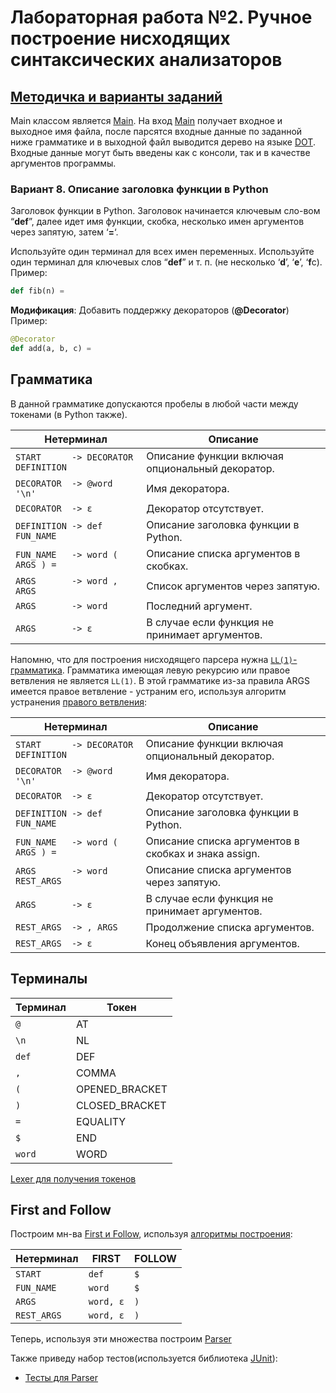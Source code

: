 # Лабораторная работа №2. Ручное построение нисходящих синтаксических анализаторов

## [Методичка и варианты заданий](conditions.pdf)

Main классом является [Main](src/Main.java). 
На вход [Main](src/Main.java) получает входное и выходное имя файла,
после парсятся входные данные по заданной ниже грамматике и в  выходной файл выводится дерево на языке 
[DOT](https://en.wikipedia.org/wiki/DOT_(graph_description_language)).  
Входные данные могут быть введены как с консоли, так и в качестве аргументов программы. 


### Вариант 8. Описание заголовка функции в Python

Заголовок функции в Python. Заголовок начинается ключевым сло-вом “**def**”, далее идет имя функции, скобка, несколько имен аргументов через запятую, затем ‘**=**‘.


Используйте один терминал для всех имен переменных. Используйте один терминал для ключевых слов “**def**” и т. п. (не несколько ‘**d**’, ‘**e**’, ‘**f**с).
Пример:
 ```Python
def fib(n) = 
```

**Модификация**: Добавить поддержку декораторов (**@Decorator**)
Пример:
 ```Python
@Decorator
def add(a, b, c) = 
```

## Грамматика

В данной грамматике допускаются пробелы в любой части между токенами (в Python также).

| Нетерминал                           | Описание                                         |
|--------------------------------------|--------------------------------------------------|
| `START      -> DECORATOR DEFINITION` | Описание функции включая опциональный декоратор. |
| `DECORATOR  -> @word '\n'`           | Имя декоратора.                                  |
| `DECORATOR  -> ε`                    | Декоратор отсутствует.                           |
| `DEFINITION -> def FUN_NAME`         | Описание заголовка функции в Python.             |
| `FUN_NAME   -> word ( ARGS ) =`      | Описание списка аргументов в скобках.            |
| `ARGS       -> word , ARGS`          | Список аргументов через запятую.                 |
| `ARGS       -> word`                 | Последний аргумент.                              |
| `ARGS       -> ε`                    | В случае если функция не принимает аргументов.   |

Напомню, что для построения нисходящего парсера нужна [`LL(1)`-грамматика](https://neerc.ifmo.ru/wiki/index.php?title=LL(k)-%D0%B3%D1%80%D0%B0%D0%BC%D0%BC%D0%B0%D1%82%D0%B8%D0%BA%D0%B8,_%D0%BC%D0%BD%D0%BE%D0%B6%D0%B5%D1%81%D1%82%D0%B2%D0%B0_FIRST_%D0%B8_FOLLOW).
Грамматика имеющая левую рекурсию или правое ветвления не является `LL(1)`. 
В этой грамматике из-за правила ARGS имеется правое ветвление - устраним его, используя алгоритм устранения [правого ветвления](https://neerc.ifmo.ru/wiki/index.php?title=LL(k)-%D0%B3%D1%80%D0%B0%D0%BC%D0%BC%D0%B0%D1%82%D0%B8%D0%BA%D0%B8,_%D0%BC%D0%BD%D0%BE%D0%B6%D0%B5%D1%81%D1%82%D0%B2%D0%B0_FIRST_%D0%B8_FOLLOW#defLLK):

| Нетерминал                           | Описание                                             |
|--------------------------------------|------------------------------------------------------|
| `START      -> DECORATOR DEFINITION` | Описание функции включая опциональный декоратор.     |
| `DECORATOR  -> @word '\n'`           | Имя декоратора.                                      |
| `DECORATOR  -> ε`                    | Декоратор отсутствует.                               |
| `DEFINITION -> def FUN_NAME`         | Описание заголовка функции в Python.                 |
| `FUN_NAME   -> word ( ARGS ) =`      | Описание списка аргументов в скобках и знака assign. |
| `ARGS       -> word REST_ARGS`       | Описание списка аргументов через запятую.            |
| `ARGS       -> ε`                    | В случае если функция не принимает аргументов.       |
| `REST_ARGS  -> , ARGS`               | Продолжение списка аргументов.                       |
| `REST_ARGS  -> ε`                    | Конец объявления аргументов.                         |

## Терминалы

| Терминал  | Токен          |
|-----------|----------------|
| `@`       | AT             |
| `\n`      | NL             |
| `def`     | DEF            |
| `,`       | COMMA          |
| `(`       | OPENED_BRACKET |
| `)`       | CLOSED_BRACKET |
| `=`       | EQUALITY       |
| `$`       | END            | 
| `word`    | WORD           | 

[Lexer для получения токенов](src/lexer/Lexer.java)

## First and Follow

Построим мн-ва [First и Follow](https://neerc.ifmo.ru/wiki/index.php?title=LL(k)-%D0%B3%D1%80%D0%B0%D0%BC%D0%BC%D0%B0%D1%82%D0%B8%D0%BA%D0%B8,_%D0%BC%D0%BD%D0%BE%D0%B6%D0%B5%D1%81%D1%82%D0%B2%D0%B0_FIRST_%D0%B8_FOLLOW#defLLK), используя [алгоритмы построения](https://neerc.ifmo.ru/wiki/index.php?title=%D0%9F%D0%BE%D1%81%D1%82%D1%80%D0%BE%D0%B5%D0%BD%D0%B8%D0%B5_FIRST_%D0%B8_FOLLOW):

| Нетерминал  | FIRST     | FOLLOW |
|-------------|-----------|--------|
| `START`     | `def`     | `$`    |
| `FUN_NAME`  | `word`    | `$`    |
| `ARGS`      | `word, ε` | `)`    |
| `REST_ARGS` | `word, ε` | `)`    |



Теперь, используя эти множества построим [Parser](src/parser/Parser.java)

Также приведу набор тестов(используется библиотека [JUnit](https://junit.org/junit5/)):
* [Тесты для Parser](src/tests/ParserTest.java)
